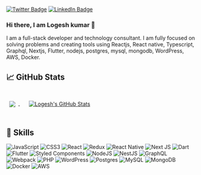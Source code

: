 
<!-- [![Visits Badge](https://badges.pufler.dev/visits/logesh-kumar/logesh-kumar)](https://techdebts.dev) -->
[![Twitter Badge](https://img.shields.io/badge/Twitter-Profile-informational?style=flat&logo=twitter&logoColor=white&color=1CA2F1)](https://twitter.com/devlogesh)
[![LinkedIn Badge](https://img.shields.io/badge/LinkedIn-Profile-informational?style=flat&logo=linkedin&logoColor=white&color=0D76A8)](https://www.linkedin.com/in/logeshkumar87/)

<!-- <a href="https://app.daily.dev/logesh"><img src="https://api.daily.dev/devcards/5c7fe35c38774618a699892fcfc39a28.png?r=4o7" width="400" alt="Logesh Kumar's Dev Card"/></a> -->

### Hi there, I am Logesh kumar 👋

I am a full-stack developer and technology consultant. I am fully focused on solving problems and creating tools using Reactjs, React native, Typescript, Graphql, Nextjs, Flutter, nodejs, postgres, mysql, mongodb, WordPress, AWS, Docker. 


<!-- - 🔭 I’m currently working on ... -->
<!-- - 🌱 I’m currently learning **Elixir**
- 👯 I’m looking to collaborate on ...
- 🤔 I’m looking for help with ...
- 💬 Ask me about ... -->
<!-- - 📫 How to reach me:  -->
<!-- - 😄 Pronouns: He/Him/His -->
<!-- - ⚡ Fun fact: ... -->

## &#x1f4c8; GitHub Stats

<br>

<a href="https://github.com/logesh-kumar">
  <img align="center" style="margin:0.5rem" src="https://github-readme-stats.vercel.app/api/top-langs/?username=logesh-kumar&hide=html,css&title_color=ffffff&text_color=c9cacc&icon_color=4AB197&bg_color=1A2B34" />
</a>
&nbsp;&nbsp;&nbsp;
<a href="https://github.com/logesh-kumar">
  <img align="center" style="margin:0.5rem" src="https://github-readme-stats.vercel.app/api?username=logesh-kumar&show_icons=true&line_height=27&count_private=true&title_color=ffffff&text_color=c9cacc&icon_color=4AB097&bg_color=1A2B34" alt="Logesh's GitHub Stats" />
</a>

<br>
<br>


## 💼 Skills

![JavaScript](https://img.shields.io/badge/javascript-%23323330.svg?style=for-the-badge&logo=javascript&logoColor=%23F7DF1E)
![CSS3](https://img.shields.io/badge/css3-%231572B6.svg?style=for-the-badge&logo=css3&logoColor=white)
![React](https://img.shields.io/badge/react-%2320232a.svg?style=for-the-badge&logo=react&logoColor=%2361DAFB)
![Redux](https://img.shields.io/badge/redux-%23593d88.svg?style=for-the-badge&logo=redux&logoColor=white)
![React Native](https://img.shields.io/badge/react_native-%2320232a.svg?style=for-the-badge&logo=react&logoColor=%2361DAFB)
![Next JS](https://img.shields.io/badge/Next-black?style=for-the-badge&logo=next.js&logoColor=white)
![Dart](https://img.shields.io/badge/dart-%230175C2.svg?style=for-the-badge&logo=dart&logoColor=white)
![Flutter](https://img.shields.io/badge/Flutter-%2302569B.svg?style=for-the-badge&logo=Flutter&logoColor=white)
![Styled Components](https://img.shields.io/badge/styled--components-DB7093?style=for-the-badge&logo=styled-components&logoColor=white)
![NodeJS](https://img.shields.io/badge/node.js-6DA55F?style=for-the-badge&logo=node.js&logoColor=white)
![NestJS](https://img.shields.io/badge/nestjs-%23E0234E.svg?style=for-the-badge&logo=nestjs&logoColor=white)
![GraphQL](https://img.shields.io/badge/-GraphQL-E10098?style=for-the-badge&logo=graphql&logoColor=white)
![Webpack](https://img.shields.io/badge/webpack-%238DD6F9.svg?style=for-the-badge&logo=webpack&logoColor=black)
![PHP](https://img.shields.io/badge/php-%23777BB4.svg?style=for-the-badge&logo=php&logoColor=white)
![WordPress](https://img.shields.io/badge/WordPress-%23117AC9.svg?style=for-the-badge&logo=WordPress&logoColor=white)
![Postgres](https://img.shields.io/badge/postgres-%23316192.svg?style=for-the-badge&logo=postgresql&logoColor=white)
![MySQL](https://img.shields.io/badge/mysql-%2300f.svg?style=for-the-badge&logo=mysql&logoColor=white)
![MongoDB](https://img.shields.io/badge/MongoDB-%234ea94b.svg?style=for-the-badge&logo=mongodb&logoColor=white)
![Docker](https://img.shields.io/badge/docker-%230db7ed.svg?style=for-the-badge&logo=docker&logoColor=white)
![AWS](https://img.shields.io/badge/AWS-%23FF9900.svg?style=for-the-badge&logo=amazon-aws&logoColor=white)

